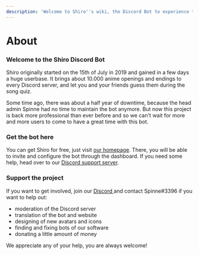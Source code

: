```yaml
---
description: 'Welcome to Shiro''s wiki, the Discord Bot to experience the sound of anime'
---
```


# About

### Welcome to the Shiro Discord Bot

Shiro originally started on the 15th of July in 2019 and gained in a few days a huge userbase. It brings about 10.000 anime openings and endings to every Discord server, and let you and your friends guess them during the song quiz.

Some time ago, there was about a half year of downtime, because the head admin Spinne had no time to maintain the bot anymore. But now this project is back more professional than ever before and so we can't wait for more and more users to come to have a great time with this bot.

### Get the bot here

You can get Shiro for free, just visit [our homepage](https://shiro.pro). There, you will be able to invite and configure the bot through the dashboard. If you need some help, head over to our [Discord support server](https://support.shiro.pro).

### Support the project

If you want to get involved, join our [Discord ](https://support.shiro.pro)and contact Spinne\#3396 if you want to help out:

* moderation of the Discord server
* translation of the bot and website
* designing of new avatars and icons
* finding and fixing bots of our software
* donating a little amount of money

We appreciate any of your help, you are always welcome!

